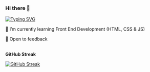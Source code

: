 ### Hi there 👋

[![Typing SVG](https://readme-typing-svg.herokuapp.com/?lines=Front+End+Developer;On+100+Days+of+Code+Challenge)](https://git.io/typing-svg)
<!--
**ankitmohanty18/ankitmohanty18** is a ✨ _special_ ✨ repository because its `README.md` (this file) appears on your GitHub profile.

Here are some ideas to get you started:

 - 🔭 I’m currently working on
🌱 I’m currently learning Front End Development (HTML, CSS & JS)  

- 👯 I’m looking to collaborate on ...
- 🤔 I’m looking for help with ...
- 💬 Ask me about ...
- 📫 How to reach me: ...
- 😄 Pronouns: ...
- ⚡ Fun fact: ...
-->
🌱 I’m currently learning Front End Development (HTML, CSS & JS)   

💬 Open to feedback
<br>
<br>
  
<b>GitHub Streak</b>

[![GitHub Streak](https://github-readme-streak-stats.herokuapp.com/?user=ankitmohanty18)](https://git.io/streak-stats)
